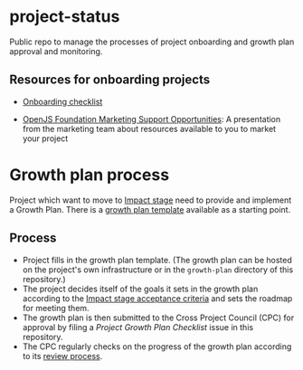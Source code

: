 # project-status

Public repo to manage the processes of project onboarding and growth plan approval and monitoring.

## Resources for onboarding projects

* [Onboarding checklist](https://github.com/openjs-foundation/cross-project-council/blob/master/PROJECT_PROGRESSION.md#onboarding-checklist)

* [OpenJS Foundation Marketing Support Opportunities](https://docs.google.com/presentation/d/1xWsohwo-SwKjR-GuThi0BVwz3ni7KLp3vIBTuAbMQRY/edit#slide=id.g5ce6a1b7ed_5_14): A presentation from the marketing team about resources available to you to market your project 

# Growth plan process

Project which want to move to [Impact stage](https://github.com/openjs-foundation/cross-project-council/blob/master/PROJECT_PROGRESSION.md#impact-stage) need to provide and implement a Growth Plan. There is a [growth plan template](GROWTH_PLAN_TEMPLATE.md) available as a starting point.

## Process

* Project fills in the growth plan template. (The growth plan can be hosted on the project's own infrastructure or in the `growth-plan` directory of this repository.)
* The project decides itself of the goals it sets in the growth plan according to the [Impact stage acceptance criteria](https://github.com/openjs-foundation/cross-project-council/blob/master/PROJECT_PROGRESSION.md#impact-stage) and sets the roadmap for meeting them.
* The growth plan is then submitted to the Cross Project Council (CPC) for approval by filing a _Project Growth Plan Checklist_ issue in this repository.
* The CPC regularly checks on the progress of the growth plan according to its [review process](https://github.com/openjs-foundation/cross-project-council/blob/master/PROJECT_PROGRESSION.md#iv-annual-review-process).

